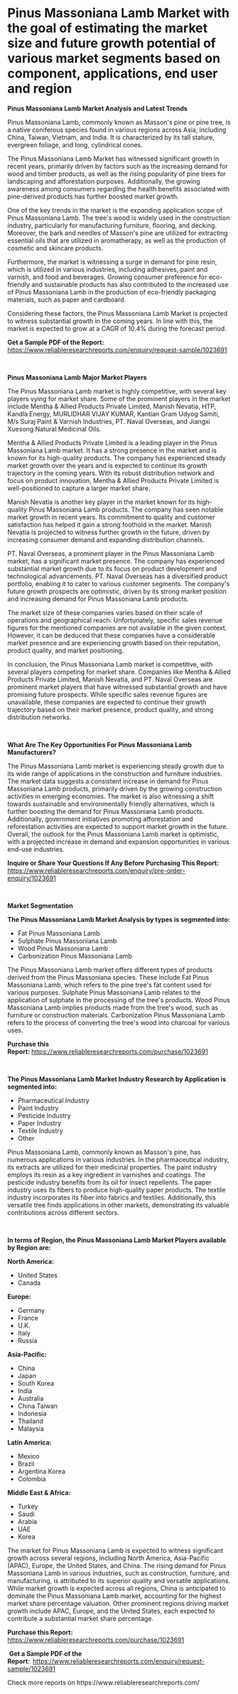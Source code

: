 <p><h1>Pinus Massoniana Lamb Market with the goal of estimating the market size and future growth potential of various market segments based on component, applications, end user and region</h1></p><p><strong>Pinus Massoniana Lamb Market Analysis and Latest Trends</strong></p>
<p><p>Pinus Massoniana Lamb, commonly known as Masson's pine or pine tree, is a native coniferous species found in various regions across Asia, including China, Taiwan, Vietnam, and India. It is characterized by its tall stature, evergreen foliage, and long, cylindrical cones.</p><p>The Pinus Massoniana Lamb Market has witnessed significant growth in recent years, primarily driven by factors such as the increasing demand for wood and timber products, as well as the rising popularity of pine trees for landscaping and afforestation purposes. Additionally, the growing awareness among consumers regarding the health benefits associated with pine-derived products has further boosted market growth.</p><p>One of the key trends in the market is the expanding application scope of Pinus Massoniana Lamb. The tree's wood is widely used in the construction industry, particularly for manufacturing furniture, flooring, and decking. Moreover, the bark and needles of Masson's pine are utilized for extracting essential oils that are utilized in aromatherapy, as well as the production of cosmetic and skincare products.</p><p>Furthermore, the market is witnessing a surge in demand for pine resin, which is utilized in various industries, including adhesives, paint and varnish, and food and beverages. Growing consumer preference for eco-friendly and sustainable products has also contributed to the increased use of Pinus Massoniana Lamb in the production of eco-friendly packaging materials, such as paper and cardboard.</p><p>Considering these factors, the Pinus Massoniana Lamb Market is projected to witness substantial growth in the coming years. In line with this, the market is expected to grow at a CAGR of 10.4% during the forecast period.</p></p>
<p><strong>Get a Sample PDF of the Report:&nbsp;</strong> <a href="https://www.reliableresearchreports.com/enquiry/request-sample/1023691">https://www.reliableresearchreports.com/enquiry/request-sample/1023691</a></p>
<p>&nbsp;</p>
<p><strong>Pinus Massoniana Lamb Major Market Players</strong></p>
<p><p>The Pinus Massoniana Lamb market is highly competitive, with several key players vying for market share. Some of the prominent players in the market include Mentha & Allied Products Private Limited, Manish Nevatia, HTP, Kandla Energy, MURLIDHAR VIJAY KUMAR, Kantian Gram Udyog Samiti, M/s Suraj Paint & Varnish Industries, PT. Naval Overseas, and Jiangxi Xuesong Natural Medicinal Oils.</p><p>Mentha & Allied Products Private Limited is a leading player in the Pinus Massoniana Lamb market. It has a strong presence in the market and is known for its high-quality products. The company has experienced steady market growth over the years and is expected to continue its growth trajectory in the coming years. With its robust distribution network and focus on product innovation, Mentha & Allied Products Private Limited is well-positioned to capture a larger market share.</p><p>Manish Nevatia is another key player in the market known for its high-quality Pinus Massoniana Lamb products. The company has seen notable market growth in recent years. Its commitment to quality and customer satisfaction has helped it gain a strong foothold in the market. Manish Nevatia is projected to witness further growth in the future, driven by increasing consumer demand and expanding distribution channels.</p><p>PT. Naval Overseas, a prominent player in the Pinus Massoniana Lamb market, has a significant market presence. The company has experienced substantial market growth due to its focus on product development and technological advancements. PT. Naval Overseas has a diversified product portfolio, enabling it to cater to various customer segments. The company's future growth prospects are optimistic, driven by its strong market position and increasing demand for Pinus Massoniana Lamb products.</p><p>The market size of these companies varies based on their scale of operations and geographical reach. Unfortunately, specific sales revenue figures for the mentioned companies are not available in the given context. However, it can be deduced that these companies have a considerable market presence and are experiencing growth based on their reputation, product quality, and market positioning.</p><p>In conclusion, the Pinus Massoniana Lamb market is competitive, with several players competing for market share. Companies like Mentha & Allied Products Private Limited, Manish Nevatia, and PT. Naval Overseas are prominent market players that have witnessed substantial growth and have promising future prospects. While specific sales revenue figures are unavailable, these companies are expected to continue their growth trajectory based on their market presence, product quality, and strong distribution networks.</p></p>
<p>&nbsp;</p>
<p><strong>What Are The Key Opportunities For Pinus Massoniana Lamb Manufacturers?</strong></p>
<p><p>The Pinus Massoniana Lamb market is experiencing steady growth due to its wide range of applications in the construction and furniture industries. The market data suggests a consistent increase in demand for Pinus Massoniana Lamb products, primarily driven by the growing construction activities in emerging economies. The market is also witnessing a shift towards sustainable and environmentally friendly alternatives, which is further boosting the demand for Pinus Massoniana Lamb products. Additionally, government initiatives promoting afforestation and reforestation activities are expected to support market growth in the future. Overall, the outlook for the Pinus Massoniana Lamb market is optimistic, with a projected increase in demand and expansion opportunities in various end-use industries.</p></p>
<p><strong>Inquire or Share Your Questions If Any Before Purchasing This Report:</strong> <a href="https://www.reliableresearchreports.com/enquiry/pre-order-enquiry/1023691">https://www.reliableresearchreports.com/enquiry/pre-order-enquiry/1023691</a></p>
<p>&nbsp;</p>
<p><strong>Market Segmentation</strong></p>
<p><strong>The Pinus Massoniana Lamb Market Analysis by types is segmented into:</strong></p>
<p><ul><li>Fat Pinus Massoniana Lamb</li><li>Sulphate Pinus Massoniana Lamb</li><li>Wood Pinus Massoniana Lamb</li><li>Carbonization Pinus Massoniana Lamb</li></ul></p>
<p><p>The Pinus Massoniana Lamb market offers different types of products derived from the Pinus Massoniana species. These include Fat Pinus Massoniana Lamb, which refers to the pine tree's fat content used for various purposes. Sulphate Pinus Massoniana Lamb relates to the application of sulphate in the processing of the tree's products. Wood Pinus Massoniana Lamb implies products made from the tree's wood, such as furniture or construction materials. Carbonization Pinus Massoniana Lamb refers to the process of converting the tree's wood into charcoal for various uses.</p></p>
<p><strong>Purchase this Report:&nbsp;</strong><a href="https://www.reliableresearchreports.com/purchase/1023691">https://www.reliableresearchreports.com/purchase/1023691</a></p>
<p>&nbsp;</p>
<p><strong>The Pinus Massoniana Lamb Market Industry Research by Application is segmented into:</strong></p>
<p><ul><li>Pharmaceutical Industry</li><li>Paint Industry</li><li>Pesticide Industry</li><li>Paper Industry</li><li>Textile Industry</li><li>Other</li></ul></p>
<p><p>Pinus Massoniana Lamb, commonly known as Masson's pine, has numerous applications in various industries. In the pharmaceutical industry, its extracts are utilized for their medicinal properties. The paint industry employs its resin as a key ingredient in varnishes and coatings. The pesticide industry benefits from its oil for insect repellents. The paper industry uses its fibers to produce high-quality paper products. The textile industry incorporates its fiber into fabrics and textiles. Additionally, this versatile tree finds applications in other markets, demonstrating its valuable contributions across different sectors.</p></p>
<p>&nbsp;</p>
<p><strong>In terms of Region, the Pinus Massoniana Lamb Market Players available by Region are:</strong></p>
<p>
    <p> <strong> North America: </strong>
        <ul>
            <li>United States</li>
            <li>Canada</li>
        </ul>
        </p> 
    <p> <strong> Europe: </strong>
        <ul>
            <li>Germany</li>
            <li>France</li>
            <li>U.K.</li>
            <li>Italy</li>
            <li>Russia</li>
        </ul>
        </p> 
    <p> <strong> Asia-Pacific: </strong>
        <ul>
            <li>China</li>
            <li>Japan</li>
            <li>South Korea</li>
            <li>India</li>
            <li>Australia</li>
            <li>China Taiwan</li>
            <li>Indonesia</li>
            <li>Thailand</li>
            <li>Malaysia</li>
        </ul>
        </p> 
    <p> <strong> Latin America: </strong>
        <ul>
            <li>Mexico</li>
            <li>Brazil</li>
            <li>Argentina Korea</li>
            <li>Colombia</li>
        </ul>
        </p> 
    <p> <strong> Middle East & Africa: </strong>
        <ul>
            <li>Turkey</li>
            <li>Saudi</li>
            <li>Arabia</li>
            <li>UAE</li>
            <li>Korea</li>
        </ul>
    </p>
    </p>
<p><p>The market for Pinus Massoniana Lamb is expected to witness significant growth across several regions, including North America, Asia-Pacific (APAC), Europe, the United States, and China. The rising demand for Pinus Massoniana Lamb in various industries, such as construction, furniture, and manufacturing, is attributed to its superior quality and versatile applications. While market growth is expected across all regions, China is anticipated to dominate the Pinus Massoniana Lamb market, accounting for the highest market share percentage valuation. Other prominent regions driving market growth include APAC, Europe, and the United States, each expected to contribute a substantial market share percentage.</p></p>
<p><strong>Purchase this Report: </strong><a href="https://www.reliableresearchreports.com/purchase/1023691">https://www.reliableresearchreports.com/purchase/1023691</a></p>
<p>&nbsp;<strong>Get a Sample PDF of the Report:&nbsp;&nbsp;</strong><a href="https://www.reliableresearchreports.com/enquiry/request-sample/1023691">https://www.reliableresearchreports.com/enquiry/request-sample/1023691</a></p>
<p><strong></strong></p>
<p>Check more reports on https://www.reliableresearchreports.com/</p>